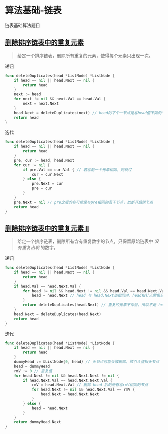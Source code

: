 # 算法基础-链表


链表基础算法题目

<!--more-->

## [删除排序链表中的重复元素](https://leetcode-cn.com/problems/remove-duplicates-from-sorted-list/description/)

> 给定一个排序链表，删除所有重复的元素，使得每个元素只出现一次。

递归

```go
func deleteDuplicates(head *ListNode) *ListNode {
	if head == nil || head.Next == nil {
		return head
	}
	next := head
	for next != nil && next.Val == head.Val {
		next = next.Next
	}
	head.Next = deleteDuplicates(next) // head的下个一节点是与head值不同的节点
	return head
}
```

迭代

```go
func deleteDuplicates(head *ListNode) *ListNode {
	if head == nil || head.Next == nil {
		return head
	}
	pre, cur := head, head.Next
	for cur != nil {
		if pre.Val == cur.Val { // 若与前一个元素相同，则跳过
			cur = cur.Next
		} else {
			pre.Next = cur
			pre = cur
		}
	}
	pre.Next = nil // pre之后的有可能是与pre相同的若干节点，故断开后续节点
	return head
}
```



## [删除排序链表中的重复元素 II](https://leetcode-cn.com/problems/remove-duplicates-from-sorted-list-ii/description/)

> 给定一个排序链表，删除所有含有重复数字的节点，只保留原始链表中 *没有重复出现* 的数字。

递归

```go
func deleteDuplicates(head *ListNode) *ListNode {
	if head == nil || head.Next == nil {
		return head
	}
	if head.Val == head.Next.Val {
		for head != nil && head.Next != nil && head.Val == head.Next.Val {
			head = head.Next // head 与 head.Next值相同时，head指针无需保留，故向后移动
		}
		return deleteDuplicates(head.Next) // 重复的元素不保留，所以不是 head.Next = deleteDuplicates(head.Next)
	}
	head.Next = deleteDuplicates(head.Next)
	return head
}
```

迭代

```go
func deleteDuplicates(head *ListNode) *ListNode {
	if head == nil || head.Next == nil {
		return head
	}
	dummyHead := &ListNode{0, head} // 头节点可能会被删除，故引入虚拟头节点
	head = dummyHead
	rmV := 0 // 重复值
	for head.Next != nil && head.Next.Next != nil {
		if head.Next.Val == head.Next.Next.Val {
			rmV = head.Next.Val // 删除 head 后的所有与rmV相同的节点
			for head.Next != nil && head.Next.Val == rmV {
				head.Next = head.Next.Next
			}
		} else {
			head = head.Next
		}
	}
	return dummyHead.Next
}
```


